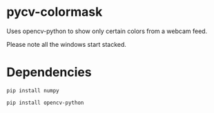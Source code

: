 # pycv-colormask
Uses opencv-python to show only certain colors from a webcam feed.

Please note all the windows start stacked.

# Dependencies
```
pip install numpy
```
```
pip install opencv-python
```
